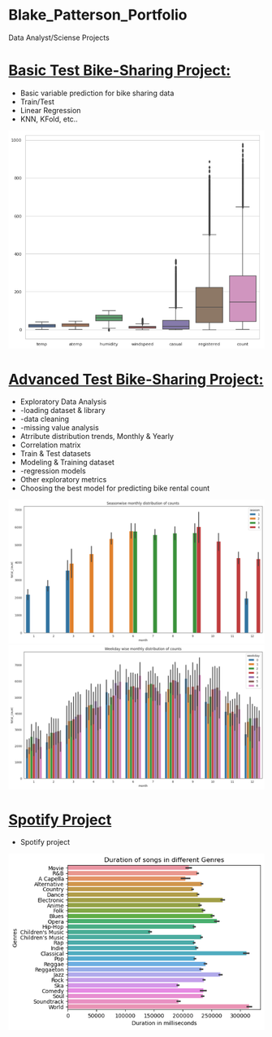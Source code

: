 # Blake_Patterson_Portfolio
Data Analyst/Sciense Projects

# [Basic Test Bike-Sharing Project: ](https://github.com/bpatter2/Bike-Sharing-Project/blob/main/bike-sharing-project-bpatter2-1.ipynb)
* Basic variable prediction for bike sharing data
* Train/Test
* Linear Regression
* KNN, KFold, etc..

![](/images/attribute.png)

# [Advanced Test Bike-Sharing Project: ](https://github.com/bpatter2/advanced_bikeshare/blob/main/advanced_bike_rental_prediction.ipynb)
* Exploratory Data Analysis
*   -loading dataset & library
*   -data cleaning
*   -missing value analysis
* Atrribute distribution trends, Monthly & Yearly
* Correlation matrix
* Train & Test datasets
* Modeling & Training dataset
*   -regression models
* Other exploratory metrics
* Choosing the best model for predicting bike rental count

![](/images/seasonwide.png)
![](/images/monthly.png)


# [Spotify Project](https://github.com/bpatter2/Spotify/blob/main/spotify-project.ipynb)
* Spotify project

![](/images/spotify.png)
